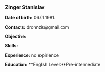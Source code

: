 ### Zinger Stanislav

**Date of birth:** 06.01.1981.

**Contacts:** dronnzis@gmail.com

**Objective:**

 
 **Skills:**
 

 
 **Experience:** no expirience
 
 **Education:** 
 **Еnglish Level:**Pre-intermediate
